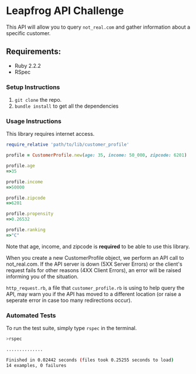 # Leapfrog API Challenge

This API will allow you to query ```not_real.com``` and gather information about a specific customer.

## Requirements:
- Ruby 2.2.2
- RSpec

### Setup Instructions

1. ```git clone``` the repo.
2. ```bundle install``` to get all the dependencies

### Usage Instructions

This library requires internet access.

```ruby
require_relative 'path/to/lib/customer_profile'

profile = CustomerProfile.new(age: 35, income: 50_000, zipcode: 6201)

profile.age
=>35

profile.income
=>50000

profile.zipcode
=>6201

profile.propensity
=>0.26532

profile.ranking
=>"C"
```

Note that age, income, and zipcode is **required** to be able to use this library.

When you create a new CustomerProfile object, we perform an API call to not_real.com. If the API server is down (5XX Server Errors) or the client's request fails for other reasons (4XX Client Errors), an error will be raised informing you of the situation.

```http_request.rb```, a file that ```customer_profile.rb``` is using to help query the API, may warn you if the API has moved to a different location (or raise a seperate error in case too many redirections occur).

### Automated Tests
To run the test suite, simply type ```rspec``` in the terminal.

```bash
>rspec

..............

Finished in 0.02442 seconds (files took 0.25255 seconds to load)
14 examples, 0 failures
```